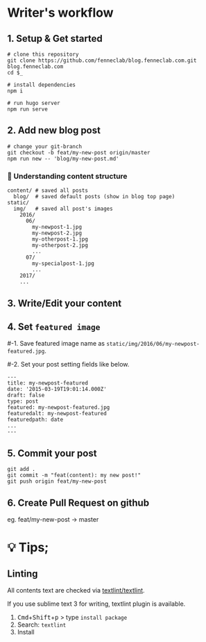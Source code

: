 # Writer's workflow

## 1. Setup & Get started

```
# clone this repository
git clone https://github.com/fenneclab/blog.fenneclab.com.git blog.fenneclab.com
cd $_

# install dependencies
npm i

# run hugo server
npm run serve
```

## 2. Add new blog post

```
# change your git-branch
git checkout -b feat/my-new-post origin/master
npm run new -- 'blog/my-new-post.md'
```

### :memo: Understanding content structure

```
content/ # saved all posts
  blog/  # saved default posts (show in blog top page)
static/
  img/   # saved all post's images
    2016/
      06/
        my-newpost-1.jpg
        my-newpost-2.jpg
        my-otherpost-1.jpg
        my-otherpost-2.jpg
        ...
      07/
        my-specialpost-1.jpg
        ...
    2017/
    ...
```

## 3. Write/Edit your content

## 4. Set `featured image`

\#-1. Save featured image name as `static/img/2016/06/my-newpost-featured.jpg`.

\#-2. Set your post setting fields like below.

```
---
title: my-newpost-featured
date: '2015-03-19T19:01:14.000Z'
draft: false
type: post
featured: my-newpost-featured.jpg
featuredalt: my-newpost-featured
featuredpath: date
...
---
```

## 5. Commit your post

```
git add .
git commit -m "feat(content): my new post!"
git push origin feat/my-new-post
```

## 6. Create Pull Request on github

eg. feat/my-new-post -> master

# :bulb: Tips;

## Linting

All contents text are checked via [textlint/textlint](https://github.com/textlint/textlint).

If you use sublime text 3 for writing, textlint plugin is available.

1. <kbd>Cmd</kbd>+<kbd>Shift</kbd>+<kbd>p</kbd> > type `install package`
2. Search: `textlint`
3. Install
